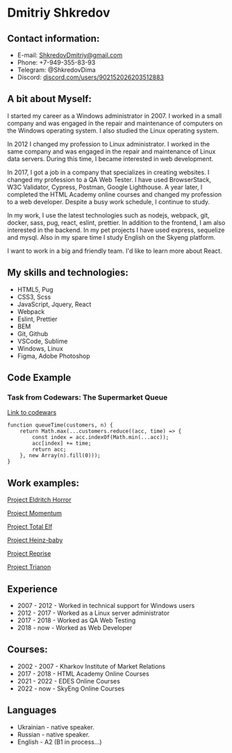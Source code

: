 # Dmitriy Shkredov

## Contact information:

- E-mail: ShkredovDmitriy@gmail.com
- Phone: +7-949-355-83-93
- Telegram: @ShkredovDima
- Discord: [discord.com/users/902152026203512883](https://discord.com/users/902152026203512883)

## A bit about Myself:

I started my career as a Windows administrator in 2007. I worked in a small company and was engaged in the repair and maintenance of computers on the Windows operating system.
I also studied the Linux operating system.

In 2012 I changed my profession to Linux administrator. I worked in the same company and was engaged in the repair and maintenance of Linux data servers. During this time, I became interested in web development.

In 2017, I got a job in a company that specializes in creating websites. I changed my profession to a QA Web Tester. I have used BrowserStack, W3C Validator, Cypress, Postman, Google Lighthouse. A year later, I completed the HTML Academy online courses and changed my profession to a web developer. Despite a busy work schedule, I continue to study.

In my work, I use the latest technologies such as nodejs, webpack, git, docker, sass, pug, react, eslint, prettier. In addition to the frontend, I am also interested in the backend. In my pet projects I have used express, sequelize and mysql. Also in my spare time I study English on the Skyeng platform.

I want to work in a big and friendly team. I'd like to learn more about React.

## My skills and technologies:

- HTML5, Pug
- CSS3, Scss
- JavaScript, Jquery, React
- Webpack
- Eslint, Prettier
- BEM
- Git, Github
- VSCode, Sublime
- Windows, Linux
- Figma, Adobe Photoshop

## Code Example

### Task from Codewars: The Supermarket Queue

[Link to codewars](https://www.codewars.com/kata/57b06f90e298a7b53d000a86/solutions/javascript)

```
function queueTime(customers, n) {
    return Math.max(...customers.reduce((acc, time) => {
        const index = acc.indexOf(Math.min(...acc));
        acc[index] += time;
        return acc;
    }, new Array(n).fill(0)));
}

```

## Work examples:

[Project Eldritch Horror](https://shkredovdmitriy.github.io/codejam-eldritch/)

[Project Momentum](https://rolling-scopes-school.github.io/shkredovdmitriy-JSFEPRESCHOOL2022Q2/momentum/)

[Project Total Elf](https://promo.elf-lub.ru/)

[Project Heinz-baby](https://heinz-baby.ru/)

[Project Reprise](http://reprisedigital.ru/)

[Project Trianon](https://dialogue-trianon.ru/)

## Experience

- 2007 - 2012 - Worked in technical support for Windows users
- 2012 - 2017 - Worked as a Linux server administrator
- 2017 - 2018 - Worked as QA Web Testing
- 2018 - now - Worked as Web Developer

## Courses:

- 2002 - 2007 - Kharkov Institute of Market Relations
- 2017 - 2018 - HTML Academy Online Courses
- 2021 - 2022 - EDES Online Courses
- 2022 - now - SkyEng Online Courses

## Languages

- Ukrainian - native speaker.
- Russian - native speaker.
- English - A2 (B1 in process…)

